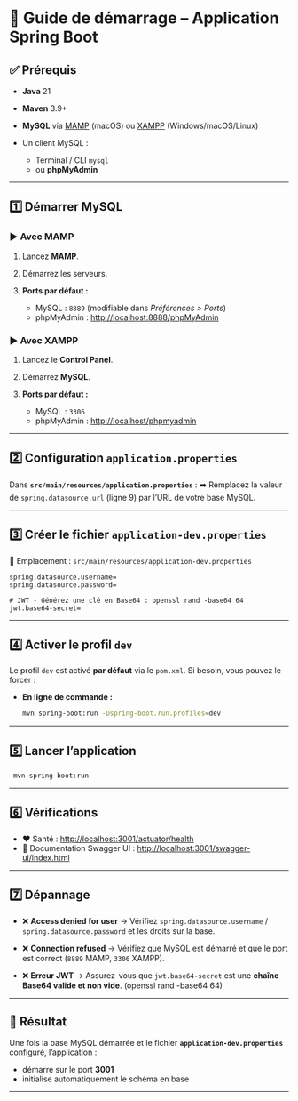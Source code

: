 # 🚀 Guide de démarrage – Application Spring Boot

## ✅ Prérequis

* **Java** 21
* **Maven** 3.9+
* **MySQL** via [MAMP](https://www.mamp.info/) (macOS) ou [XAMPP](https://www.apachefriends.org/) (Windows/macOS/Linux)
* Un client MySQL :

    * Terminal / CLI `mysql`
    * ou **phpMyAdmin**

---

## 1️⃣ Démarrer MySQL

### ▶️ Avec **MAMP**

1. Lancez **MAMP**.
2. Démarrez les serveurs.
3. **Ports par défaut :**

    * MySQL : `8889` (modifiable dans *Préférences > Ports*)
    * phpMyAdmin : [http://localhost:8888/phpMyAdmin](http://localhost:8888/phpMyAdmin)

### ▶️ Avec **XAMPP**

1. Lancez le **Control Panel**.
2. Démarrez **MySQL**.
3. **Ports par défaut :**

    * MySQL : `3306`
    * phpMyAdmin : [http://localhost/phpmyadmin](http://localhost/phpmyadmin)

---

## 2️⃣ Configuration `application.properties`

Dans **`src/main/resources/application.properties`** :
➡️ Remplacez la valeur de `spring.datasource.url` (ligne 9) par l’URL de votre base MySQL.

---

## 3️⃣ Créer le fichier `application-dev.properties`

📂 Emplacement : `src/main/resources/application-dev.properties`

```properties
spring.datasource.username=
spring.datasource.password=

# JWT - Générez une clé en Base64 : openssl rand -base64 64
jwt.base64-secret=
```

---

## 4️⃣ Activer le profil `dev`

Le profil `dev` est activé **par défaut** via le `pom.xml`.
Si besoin, vous pouvez le forcer :

* **En ligne de commande :**

  ```bash
  mvn spring-boot:run -Dspring-boot.run.profiles=dev
  ```

---

## 5️⃣ Lancer l’application


```bash
 mvn spring-boot:run
```

---

## 6️⃣ Vérifications

* ❤️ Santé : [http://localhost:3001/actuator/health](http://localhost:3001/actuator/health)
* 📖 Documentation Swagger UI : [http://localhost:3001/swagger-ui/index.html](http://localhost:3001/swagger-ui/index.html)

---

## 7️⃣ Dépannage

* ❌ **Access denied for user**
  → Vérifiez `spring.datasource.username` / `spring.datasource.password` et les droits sur la base.

* ❌ **Connection refused**
  → Vérifiez que MySQL est démarré et que le port est correct (`8889` MAMP, `3306` XAMPP).

* ❌ **Erreur JWT**
  → Assurez-vous que `jwt.base64-secret` est une **chaîne Base64 valide et non vide**. (openssl rand -base64 64)

---

## 🎉 Résultat

Une fois la base MySQL démarrée et le fichier **`application-dev.properties`** configuré, l’application :

* démarre sur le port **3001**
* initialise automatiquement le schéma en base

---